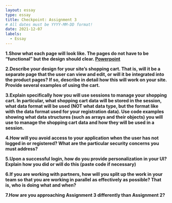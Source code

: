 ```yaml
---
layout: essay
type: essay
title: Checkpoint: Assignment 3
# All dates must be YYYY-MM-DD format!
date: 2021-12-07
labels:
  - Essay
---
```


<strong>1.Show what each page will look like. The pages do not have to be “functional” but the design should clear. [Powerpoint](https://dport96.github.io/ITM352/morea/150.Assignment2/experience-Assignment2_retrospective.html) </strong>

<strong>2.Describe your design for your site’s shopping cart. That is, will it be a separate page that the user can view and edit, or will it be integrated into the product pages? If so, describe in detail how this will work on your site. Provide several examples of using the cart.</strong>

<strong>3.Explain specifically how you will use sessions to manage your shopping cart. In particular, what shopping cart data will be stored in the session, what data format will be used (NOT what data type, but the format like with the data format used for your registration data). Use code examples showing what data structures (such as arrays and their objects) you will use to manage the shopping cart data and how they will be used in a session.</strong>

<strong>4.How will you avoid access to your application when the user has not logged in or registered? What are the particular security concerns you must address?</strong>

<strong>5.Upon a successful login, how do you provide personalization in your UI? Explain how you did or will do this (paste code if necessary)</strong>

<strong>6.If you are working with partners, how will you split up the work in your team so that you are working in parallel as effectively as possible? That is, who is doing what and when?</strong>

<strong>7.How are you approaching Assignment 3 differently than Assignment 2?</strong>

